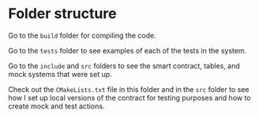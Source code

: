 # Folder structure

Go to the `build` folder for compiling the code.

Go to the `tests` folder to see examples of each of the tests in the system.

Go to the `include` and `src` folders to see the smart contract, tables, and mock systems that were set up.

Check out the `CMakeLists.txt` file in this folder and in the `src` folder to see how I set up local versions of the contract for testing purposes and how to create mock and test actions.
